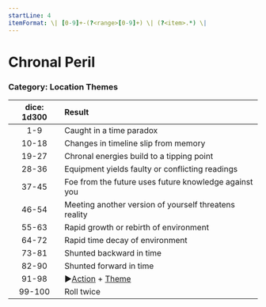 ```yaml
---
startLine: 4
itemFormat: \| [0-9]+-(?<range>[0-9]+) \| (?<item>.*) \|
---
```

# Chronal Peril
### Category: Location Themes

| dice: 1d300 | Result |
|:----:|:-------|
| 1-9 | Caught in a time paradox |
| 10-18 | Changes in timeline slip from memory |
| 19-27 | Chronal energies build to a tipping point |
| 28-36 | Equipment yields faulty or conflicting readings |
| 37-45 | Foe from the future uses future knowledge against you |
| 46-54 | Meeting another version of yourself threatens reality |
| 55-63 | Rapid growth or rebirth of environment |
| 64-72 | Rapid time decay of environment |
| 73-81 | Shunted backward in time |
| 82-90 | Shunted forward in time |
| 91-98 | ▶[Action](Core_Action.md) + [Theme](Core_Theme.md) |
| 99-100 | Roll twice |